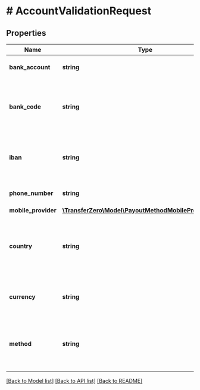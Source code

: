 # # AccountValidationRequest

## Properties

Name | Type | Description | Notes
------------ | ------------- | ------------- | -------------
**bank_account** | **string** | Account Number to query | [optional] 
**bank_code** | **string** | Bank Code to query - same codes are used as for creating the transactions | [optional] 
**iban** | **string** | IBAN to query - BBAN format for XOF bank accounts | [optional] 
**phone_number** | **string** | Phone number to query | [optional] 
**mobile_provider** | [**\TransferZero\Model\PayoutMethodMobileProviderEnum**](PayoutMethodMobileProviderEnum.md) |  | [optional] 
**country** | **string** | Country of account in 2-character alpha ISO 3166-2 country format | 
**currency** | **string** | The currency the bank account is in | 
**method** | **string** | The method of the payment. Currently bank and mobile are supported | 

[[Back to Model list]](../../README.md#documentation-for-models) [[Back to API list]](../../README.md#documentation-for-api-endpoints) [[Back to README]](../../README.md)


